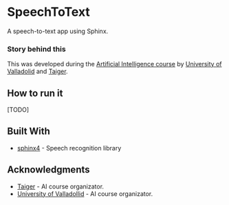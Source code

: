 # SpeechToText
A speech-to-text app using Sphinx.

### Story behind this
This was developed during the 
[Artificial Intelligence course](http://www.taiger.com/curso-inteligencia-artificial-taiger-universidad-de-valladolid/)
by [University of Valladolid](http://www.uva.es/) and [Taiger](http://www.taiger.com/).

## How to run it
[TODO]

## Built With
- [sphinx4](https://github.com/cmusphinx/sphinx4) - Speech recognition library

## Acknowledgments
- [Taiger](http://www.taiger.com/) - AI course organizator.
- [University of Valladollid](http://www.uva.es/export/sites/uva/) - AI course organizator.


